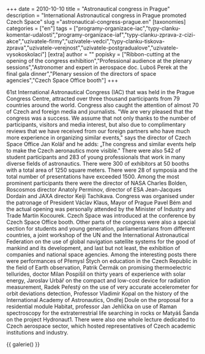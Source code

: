 +++
date = 2010-10-10
title = "Astronautical congress in Prague"
description = "International Astronautical congress in Prague promoted Czech Space"
slug ="astronautical-congress-prague.en"
[taxonomies]
categories = ["en"]
tags = ["programy-organizace-iac","typy-clanku-komentar-udalosti","programy-organizace-iaf","typy-clanku-zprava-z-cizi-akce","uzivatele-firmy","uzivatele-vedci","typy-clanku-tiskova-zprava","uzivatele-verejnost","uzivatele-postgradualove","uzivatele-vysokoskolaci"]
[extra]
author = ""
popisky = ["Ribbon-cutting at the opening of the congress exhibition","Professional audience at the plenary sessions","Astronomer and expert in aerospace doc. Luboš Perek at the final gala dinner","Plenary session of the directors of space agencies","Czech Space Office booth"]
+++

61st International Astronautical Congress (IAC) that was held in the Prague Congress Centre, attracted over three thousand participants from 79 countries around the world. Congress also caught the attention of almost 70 of Czech and foreign media and journalists. "We are very pleased that the congress was a success. We assume that not only thanks to the number of participants, visitors and media interest, but also due to complimentary reviews that we have received from our foreign partners who have much more experience in organizing similar events," says the director of Czech Space Office Jan Kolář and he adds: „The congress and similar events help to make the Czech aeronautics more visible." There were also 542 of student participants and 283 of young professionals that work in many diverse fields of astronautics. There were 300 of exhibitors at 50 booths with a total area of 1250 square meters. There were 28 of symposia and the total number of presentations have exceeded 1500. Among the most prominent participants there were the director of NASA Charles Bolden, Roscosmos director Anatoly Perminov, director of ESA Jean-Jacques Dordain and JAXA director Keiji Tachikava. Congress was organised under the patronage of President Václav Klaus, Mayor of Prague Pavel Bém and the actual opening was personally attended by the Minister of Industry and Trade Martin Kocourek. Czech Space was introduced at the conference by Czech Space Office booth. Other parts of the congress were also a special section for students and young generation, parliamentarians from different countries, a joint workshop of the UN and the International Astronautical Federation on the use of global navigation satellite systems for the good of mankind and its development, and last but not least, the exhibition of companies and national space agencies. Among the interesting posts there were performances of Přemysl Štych on education in the Czech Republic in the field of Earth observation, Patrik Čermák on promising thermoelectric tellurides, doctor Milan Pospíšil on thirty years of experience with solar energy, Jaroslav Urbář on the compact and low-cost device for radiation measurement, Radek Peřestý on the use of very accurate accelerometer for orbit deviations detection, Professor Vladimír Kopal on the history of the International Academy of Astronautics, Ondřej Doule on the proposal for a residential module Habitat, professor Jan Jehlička on use of Raman spectroscopy for the extraterrestrial life searching in rocks or Matyáš Šanda on the project Hydronaut1. There were also one whole lecture dedicated to Czech aerospace sector, which hosted representatives of Czech academic institutions and industry.

{{ galerie() }}
